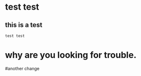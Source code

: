 # test test

## this is a test

```
test test
```

# why are you looking for trouble.

#another change
